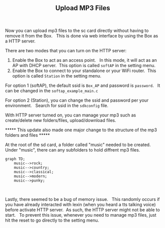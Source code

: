 ## <p align=center> Upload MP3 Files

</BR>

Now you can upload mp3 files to the sc card directly without having to remove it from the Box. &nbsp; This is done via web interface by using the Box as a HTTP server.

There are two modes that you can turn on the HTTP server:

1.  Enable the Box to act as an access point. &nbsp; In this mode, it will act as an AP with DHCP server.&nbsp;  This option is called `softAP` in the setting menu.
2.  Enable the Box to connect to your standalone or your WiFi router.&nbsp;  This option is called `Station` in the setting menu.

For option 1 (softAP), the default ssid is `Box_AP` and password is `password`. &nbsp; It can be changed in the `softap_example_main.c`

For option 2 (Station), you can change the ssid and password per your environment. &nbsp; Search for ssid in the `sdkconfig` file.

With HTTP server turned on, you can manage your mp3 such as create/delete new folders/files, upload/download files.

*****  This update also made one major change to the structure of the mp3 folders and files  *****

At the root of the sd card, a folder called "music" needed to be created. &nbsp; Under "music", there can any subfolders to hold diffrent mp3 files.


```mermaid
graph TD;
    music-->rock;
    music-->country;
    music-->classical;
    music-->modern;
    music-->punky;
```
<br/>

Lastly, there seemed to be a bug of memory issue. &nbsp; This randomly occurs if you have already interacted with lexin (when you heard a tts talking voice) before activate HTTP server.&nbsp;  As such, the HTTP server might not be able to start. &nbsp; To prevent this issue, whenever you need to manage mp3 files, just hit the reset to go directly to the setting menu.

